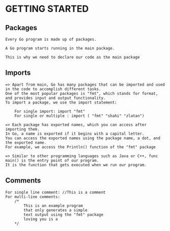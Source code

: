# GETTING STARTED

## Packages

    Every Go program is made up of packages.

    A Go program starts running in the main package.

    This is why we need to declare our code as the main package


## Imports

    => Apart from main, Go has many packages that can be imported and used in the code to accomplish different tasks.
    One of the most popular packages is "fmt", which stands for format, and provides input and output functionality.
    To import a package, we use the import statement:
        
        For single import: import "fmt" 
        For single or multiple : import ( "fmt" "shahi" "zlatan")

    => Each package has exported names, which you can access after importing them.
    In Go, a name is exported if it begins with a capital letter.
    You can access the exported names using the package name, a dot, and the exported name.
    For example, we access the Println() function of the "fmt" package
    
    => Similar to other programming languages such as Java or C++, func main() is the entry point of our program.
    It is the function that gets executed when we run our program.

## Comments
    For single line comment: //This is a comment
    For multi-line comments: 
        /*
            This is an example program
            that only generates a simple
            text output using the "fmt" package
            loving you is a
        */
